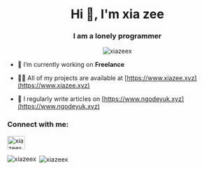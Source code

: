 
<!--
**xiazeex/xiazeex** is a ✨ _special_ ✨ repository because its `README.md` (this file) appears on your GitHub profile.

Here are some ideas to get you started:

- 🔭 I’m currently working on ...
- 🌱 I’m currently learning ...
- 👯 I’m looking to collaborate on ...
- 🤔 I’m looking for help with ...
- 💬 Ask me about ...
- 📫 How to reach me: ...
- 😄 Pronouns: ...
- ⚡ Fun fact: ...
-->
<h1 align="center">Hi 👋, I'm xia zee</h1>
<h3 align="center">I am a lonely programmer</h3>

<p align="center"> <img src="https://komarev.com/ghpvc/?username=xiazeex&label=Profile%20views&color=0e75b6&style=flat" alt="xiazeex" /> </p>

- 🔭 I’m currently working on **Freelance**

- 👨‍💻 All of my projects are available at [https://www.xiazee.xyz](https://www.xiazee.xyz)

- 📝 I regularly write articles on [https://www.ngodeyuk.xyz](https://www.ngodeyuk.xyz)

<h3 align="left">Connect with me:</h3>
<p align="left">
<a href="https://instagram.com/xiazeex" target="blank"><img align="center" src="https://raw.githubusercontent.com/rahuldkjain/github-profile-readme-generator/master/src/images/icons/Social/instagram.svg" alt="xiazeex" height="30" width="40" /></a>
</p>

<p><img align="left" src="https://github-readme-stats.vercel.app/api/top-langs?username=xiazeex&show_icons=true&theme=radical&locale=en&layout=compact" alt="xiazeex" /></p>

<p>&nbsp;<img align="center" src="https://github-readme-stats.vercel.app/api?username=xiazeex&show_icons=true&theme=radical&locale=en" alt="xiazeex" /></p>
